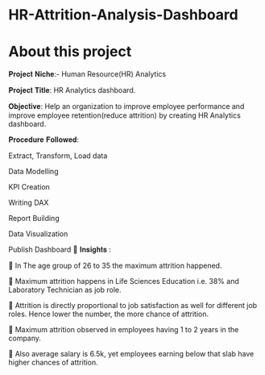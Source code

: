 # HR-Attrition-Analysis-Dashboard
# About this project

𝐏𝐫𝐨𝐣𝐞𝐜𝐭 𝐍𝐢𝐜𝐡𝐞:- Human Resource(HR) Analytics

𝐏𝐫𝐨𝐣𝐞𝐜𝐭 𝐓𝐢𝐭𝐥𝐞: HR Analytics dashboard.

𝐎𝐛𝐣𝐞𝐜𝐭𝐢𝐯𝐞: Help an organization to improve employee performance and improve employee retention(reduce attrition) by creating HR Analytics dashboard.

𝐏𝐫𝐨𝐜𝐞𝐝𝐮𝐫𝐞 𝐅𝐨𝐥𝐥𝐨𝐰𝐞𝐝:

Extract, Transform, Load data

Data Modelling

KPI Creation

Writing DAX

Report Building

Data Visualization

Publish Dashboard
🚀 𝐈𝐧𝐬𝐢𝐠𝐡𝐭𝐬 :

📌 In The age group of 26 to 35 the maximum attrition happened.

📌 Maximum attrition happens in Life Sciences Education i.e. 38% and Laboratory Technician as job role.

📌 Attrition is directly proportional to job satisfaction as well for different job roles. Hence lower the number, the more chance of attrition.

📌 Maximum attrition observed in employees having 1 to 2 years in the company.

📌 Also average salary is 6.5k, yet employees earning below that slab have higher chances of attrition.
